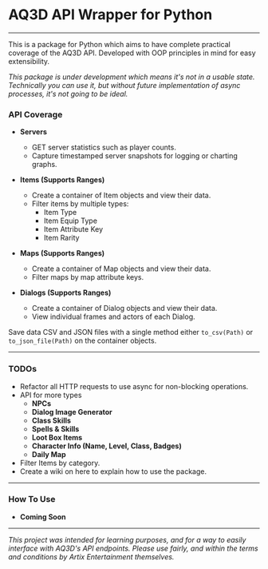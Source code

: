 # AQ3D API Wrapper for Python

---
This is a package for Python which aims to
have complete practical coverage of the AQ3D API.
Developed with OOP principles in mind for easy extensibility.

_This package is under development which means it's not in a usable state.
Technically you can use it, but without future implementation of async processes,
it's not going to be ideal._

### API Coverage

- **Servers**
  - GET server statistics such as player counts.
  - Capture timestamped server snapshots for logging or charting graphs.

- **Items (Supports Ranges)**
  - Create a container of Item objects and view their data.
  - Filter items by multiple types:
    - Item Type
    - Item Equip Type
    - Item Attribute Key
    - Item Rarity

- **Maps (Supports Ranges)**
  - Create a container of Map objects and view their data.
  - Filter maps by map attribute keys.

- **Dialogs (Supports Ranges)**
  - Create a container of Dialog objects and view their data.
  - View individual frames and actors of each Dialog.


Save data CSV and JSON files with a single method either
`to_csv(Path)` or `to_json_file(Path)` on the container objects.

---

### TODOs

- Refactor all HTTP requests to use async for non-blocking operations.
- API for more types
  - **NPCs**
  - **Dialog Image Generator**
  - **Class Skills**
  - **Spells & Skills**
  - **Loot Box Items**
  - **Character Info (Name, Level, Class, Badges)** 
  - **Daily Map**
- Filter Items by category.
- Create a wiki on here to explain how to use the package.

---

### How To Use

- **Coming Soon**

---

_This project was intended for learning purposes, and for
a way to easily interface with AQ3D's API endpoints. Please use fairly, 
and within the terms and conditions by Artix Entertainment themselves._